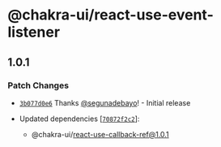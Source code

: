# @chakra-ui/react-use-event-listener

## 1.0.1

### Patch Changes

- [`3b077d0e6`](https://github.com/chakra-ui/chakra-ui/commit/3b077d0e615c0626c8c055d680b026e3c2d0aa8f)
  Thanks [@segunadebayo](https://github.com/segunadebayo)! - Initial release

- Updated dependencies
  [[`70872f2c2`](https://github.com/chakra-ui/chakra-ui/commit/70872f2c2254186bbcc1964897fe660eb1c1b010)]:
  - @chakra-ui/react-use-callback-ref@1.0.1
